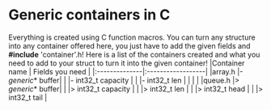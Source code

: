 # Generic containers in C

Everything is created using C function macros.
You can turn any structure into any container offered here, you just have to add the given fields and **#include** 'container'.h!
Here is a list of the containers created and what you need to add to your struct to turn it into the given container!
|Container name | Fields you need   |
|:--------------|:------------------|
|array.h        |- *generic** buffer|
|               |- int32_t capacity |
|               |- int32_t len      |
|               |                   |
|queue.h        |> *generic** buffer|
|               |> int32_t capacity |
|               |> int32_t len      |
|               |> int32_t head     |
|               |> int32_t tail     |

